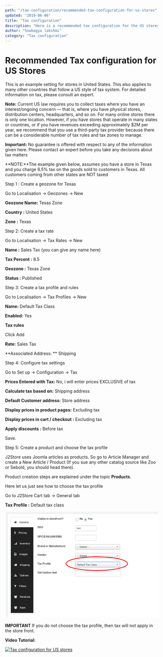 ```yaml
---
path: "/tax-configuration/recommended-tax-configuration-for-us-stores"
updated: "2019-06-06"
title: "Tax configuration"
description: "Here is a recommended tax configuration for the US stores"
author: "Sowbagya lakshmi"
category: "Tax configuration"
---
```


# Recommended Tax configuration for US Stores

This is an example setting for stores in United States. This also applies to many other countries that follow a US style of tax system. For detailed information on tax, please consult an expert.

**Note:** Current US law requires you to collect taxes where you have an interest/ongoing concern — that is, where you have physical stores, distribution centers, headquarters, and so on. For many online stores there is only one location. However, if you have stores that operate in many states or countries, or if you have revenues exceeding approximately $2M per year, we recommend that you use a third-party tax provider because there can be a considerable number of tax rules and tax zones to manage.

**Important:** No guarantee is offered with respect to any of the information given here. Please contact an expert before you take any decisions about tax matters

**NOTE:**The example given below, assumes you have a store in Texas and you charge 8.5% tax on the goods sold to customers in Texas. All customers coming from other states are NOT taxed

Step 1 : Create a geozone for Texas

Go to Localisation -> Geozones -> New

**Geozone Name:** Texas Zone

**Country :** United States

**Zone :** Texas

Step 2: Create a tax rate

Go to Localisation -> Tax Rates -> New

**Name :** Sales Tax (you can give any name here)

**Tax Percent :** 8\.5

**Geozone :** Texas Zone

**Status :** Published

Step 3: Create a tax profile and rules

Go to Localisation -> Tax Profiles -> New

**Name:** Default Tax Class

**Enabled:** Yes

**Tax rules**

Click Add

**Rate:** Sales Tax

\*\*Associated Address: \*\* Shipping

Step 4: Configure tax settings

Go to Set up -> Configuration -> Tax

**Prices Entered with Tax:** No, i will enter prices EXCLUSIVE of tax

**Calculate tax based on:** Shipping address

**Default Customer address:** Store address

**Display prices in product pages:** Excluding tax

**Display prices in cart / checkout :** Excluding tax

**Apply discounts :** Before tax

Save.

Step 5: Create a product and choose the tax profile

J2Store uses Joomla articles as products. So go to Article Manager and create a New Article / Product (If you sue any other catalog source like Zoo or Sebold, you should head there).

Product creation steps are explained under the topic **Products**.

Here let us just see how to choose the tax profile

Go to J2Store Cart tab -> General tab

**Tax Profile :** Default tax class

![Default tax-rate-for-Us-stores](../../images/tax-configuration/Recommended-for-US-stores/Tax-config-default-tax-rate.png)

**IMPORTANT** If you do not choose the tax profile, then tax will not apply in the store front.

**Video Tutorial:**

[![Tax configuration for US stores](https://img.youtube.com/vi/51J1UkeRu3Y/0.jpg)](https://youtu.be/n1sZ5Udbm3Q "Tax configuration for US stores")


